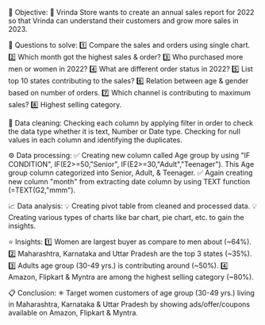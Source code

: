 🎯 Objective:
📌 Vrinda Store wants to create an annual sales report for 2022 so that Vrinda can understand their customers and grow more sales in 2023.

🎯 Questions to solve:
1️⃣ Compare the sales and orders using single chart.
2️⃣ Which month got the highest sales & order?
3️⃣ Who purchased more men or women in 2022?
4️⃣ What are different order status in 2022?
5️⃣ List top 10 states contributing to the sales?
6️⃣ Relation between age & gender based on number of orders.
7️⃣ Which channel is contributing to maximum sales?
8️⃣ Highest selling category.

🔎 Data cleaning:
Checking each column by applying filter in order to check the data type whether it is text, Number or Date type. Checking for null values in each column and identifying the duplicates.

⚙ Data processing:
✅ Creating new column called Age group by using "IF CONDITION", IF(E2>=50,"Senior", IF(E2>=30,"Adult","Teenager"). This Age group column categorized into Senior, Adult, & Teenager.
✅ Again creating new column "month" from extracting date column by using TEXT function (=TEXT(G2,"mmm").

📈 Data analysis:
💡 Creating pivot table from cleaned and processed data.
💡 Creating various types of charts like bar chart, pie chart, etc. to gain the insights.

⭐ Insights:
1️⃣ Women are largest buyer as compare to men about (~64%).
2️⃣ Maharashtra, Karnataka and Uttar Pradesh are the top 3 states (~35%).
3️⃣ Adults age group (30-49 yrs.) is contributing around (~50%).
4️⃣ Amazon, Flipkart & Myntra are among the highest selling category (~80%).

📋 Conclusion:
✳ Target women customers of age group (30-49 yrs.) living in Maharashtra, Karnataka & Uttar Pradesh by showing ads/offer/coupons available on Amazon, Flipkart & Myntra.
